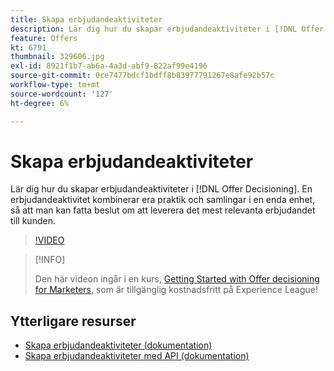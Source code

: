 ```yaml
---
title: Skapa erbjudandeaktiviteter
description: Lär dig hur du skapar erbjudandeaktiviteter i [!DNL Offer Decisioning]. En erbjudandeaktivitet kombinerar era praktik och samlingar i en enda enhet, så att man kan fatta beslut om att leverera det mest relevanta erbjudandet till kunden.
feature: Offers
kt: 6791
thumbnail: 329606.jpg
exl-id: 8921f1b7-ab6a-4a3d-abf9-822af99e4196
source-git-commit: 0ce7477bdcf1bdff8b83977791267e8afe92b57c
workflow-type: tm+mt
source-wordcount: '127'
ht-degree: 6%

---
```


# Skapa erbjudandeaktiviteter

Lär dig hur du skapar erbjudandeaktiviteter i [!DNL Offer Decisioning]. En erbjudandeaktivitet kombinerar era praktik och samlingar i en enda enhet, så att man kan fatta beslut om att leverera det mest relevanta erbjudandet till kunden.

>[!VIDEO](https://video.tv.adobe.com/v/329606?quality=12&learn=on)

>[!INFO]
>
> Den här videon ingår i en kurs, [Getting Started with Offer decisioning for Marketers](https://experienceleague.adobe.com/?recommended=ExperiencePlatform-U-1-2020.1.offerdecisioning), som är tillgänglig kostnadsfritt på Experience League!


## Ytterligare resurser

* [Skapa erbjudandeaktiviteter (dokumentation)](https://experienceleague.adobe.com/docs/offer-decisioning/using/create-offer-activities.html)
* [Skapa erbjudandeaktiviteter med API (dokumentation)](https://experienceleague.adobe.com/docs/offer-decisioning/using/api-reference/activities-api/create.html)
